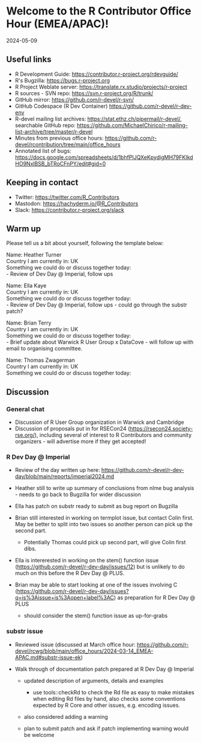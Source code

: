 # Welcome to the R Contributor Office Hour (EMEA/APAC)! 
2024-05-09

## Useful links 

 * R Development Guide: https://contributor.r-project.org/rdevguide/ 
 * R's Bugzilla: https://bugs.r-project.org 
 * R Project Weblate server: https://translate.rx.studio/projects/r-project 
 * R sources - SVN repo: https://svn.r-project.org/R/trunk/ 
 * GitHub mirror: https://github.com/r-devel/r-svn/ 
 * GitHub Codespace (R Dev Container) https://github.com/r-devel/r-dev-env 
 * R-devel mailing list archives: https://stat.ethz.ch/pipermail/r-devel/, searchable GitHub repo: https://github.com/MichaelChirico/r-mailing-list-archive/tree/master/r-devel 
 * Minutes from previous office hours: https://github.com/r-devel/rcontribution/tree/main/office_hours 
 * Annotated list of bugs: https://docs.google.com/spreadsheets/d/1bhfPIJQXeKpydigMH79FKIkdHO9NxlBSB_bTRoCFnPY/edit#gid=0

## Keeping in contact 

 * Twitter: https://twitter.com/R_Contributors
 * Mastodon: https://hachyderm.io/@R_Contributors
 * Slack: https://contributor.r-project.org/slack 

## Warm up 

Please tell us a bit about yourself, following the template below: 

Name: Heather Turner   
Country I am currently in: UK  
Something we could do or discuss together today:   
    - Review of Dev Day @ Imperial, follow ups

Name: Ella Kaye  
Country I am currently in: UK   
Something we could do or discuss together today:   
    - Review of Dev Day @ Imperial, follow ups - could go through the substr patch?
    
Name: Brian Terry  
Country I am currently in: UK  
Something we could do or discuss together today:  
    - Brief update about Warwick R User Group x DataCove - will follow up with email to organising committee.

Name: Thomas Zwagerman  
Country I am currently in: UK  
Something we could do or discuss together today: 

## Discussion

### General chat

- Discussion of R User Group organization in Warwick and Cambridge
- Discussion of proposals put in for RSECon24 (https://rsecon24.society-rse.org/), including several of interest to R Contributors and community organizers - will advertise more if they get accepted!

### R Dev Day @ Imperial

 - Review of the day written up here: https://github.com/r-devel/r-dev-day/blob/main/reports/imperial2024.md
  - Heather still to write up summary of conclusions from nlme bug analysis - needs to go back to Bugzilla for wider discussion
  - Ella has patch on substr ready to submit as bug report on Bugzilla
  - Brian still interested in working on termplot issue, but contact Colin first. May be better to split into two issues so another person can pick up the second part.

      - Potentially Thomas could pick up second part, will give Colin first dibs.

   - Ella is intererested in working on the stem() function issue (https://github.com/r-devel/r-dev-day/issues/12) but is unlikely to do much on this before the R Dev Day @ PLUS.
   - Brian may be able to start looking at one of the issues involving C (https://github.com/r-devel/r-dev-day/issues?q=is%3Aissue+is%3Aopen+label%3AC) as preparation for R Dev Day @ PLUS

       - should consider the stem() function issue as up-for-grabs

  
### substr issue
 
 - Reviewed issue (discussed at March office hour: https://github.com/r-devel/rcwg/blob/main/office_hours/2024-03-14_EMEA-APAC.md#substr-issue-ek)
 - Walk through of documentation patch prepared at R Dev Day @ Imperial

     - updated description of arguments, details and examples

        - use tools::checkRd to check the Rd file as easy to make mistakes when editing Rd files by hand, also checks some conventions expected by R Core and other issues, e.g. encoding issues.

     - also  considered adding a warning

     - plan to submit patch and ask if patch implementing warning would be welcome

 




